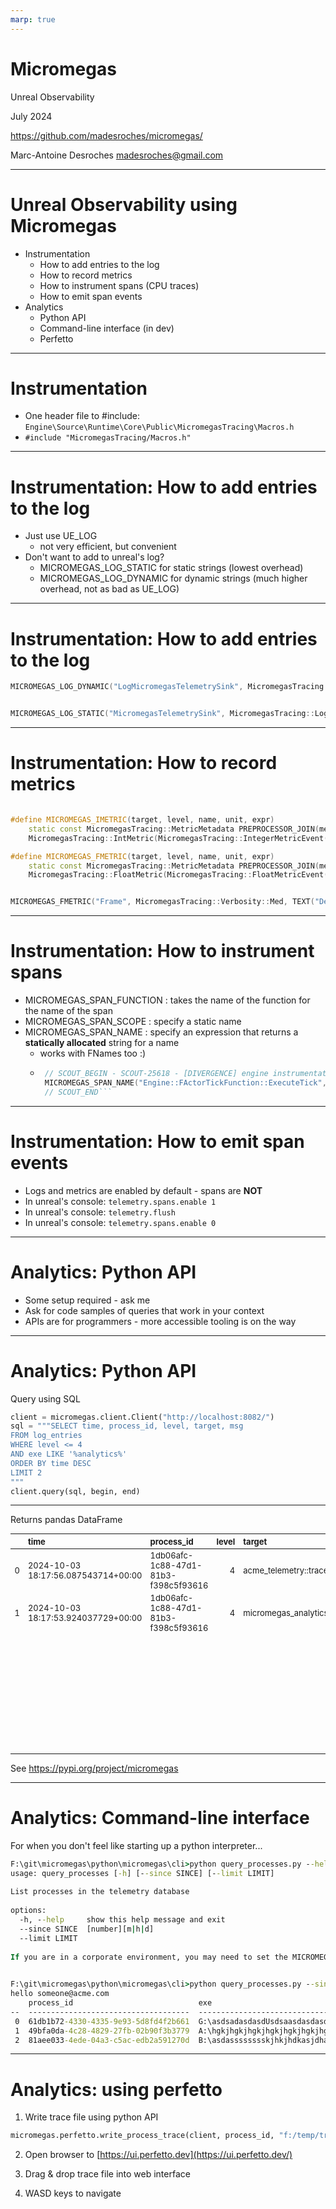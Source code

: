 ```yaml
---
marp: true
---
```


<script type="module">
  import mermaid from 'https://cdn.jsdelivr.net/npm/mermaid@10/dist/mermaid.esm.min.mjs';
  mermaid.initialize({ startOnLoad: true });
</script>

# Micromegas
Unreal Observability

July 2024

https://github.com/madesroches/micromegas/

Marc-Antoine Desroches <madesroches@gmail.com>

---
# Unreal Observability using Micromegas
 * Instrumentation
   * How to add entries to the log
   * How to record metrics
   * How to instrument spans (CPU traces)
   * How to emit span events
 * Analytics
   * Python API
   * Command-line interface (in dev)
   * Perfetto

---
# Instrumentation

 * One header file to #include: `Engine\Source\Runtime\Core\Public\MicromegasTracing\Macros.h`
 * `#include "MicromegasTracing/Macros.h"`

---
# Instrumentation: How to add entries to the log

 * Just use UE_LOG
   * not very efficient, but convenient
 * Don't want to add to unreal's log?
   * MICROMEGAS_LOG_STATIC for static strings (lowest overhead)
   * MICROMEGAS_LOG_DYNAMIC for dynamic strings (much higher overhead, not as bad as UE_LOG)

---
# Instrumentation: How to add entries to the log

```c++
MICROMEGAS_LOG_DYNAMIC("LogMicromegasTelemetrySink", MicromegasTracing::LogLevel::Debug, FString::Printf(TEXT("Sending block %s"), *blockId));


MICROMEGAS_LOG_STATIC("MicromegasTelemetrySink", MicromegasTracing::LogLevel::Info, TEXT("Shutting down"));


```

---
# Instrumentation: How to record metrics

```c++

#define MICROMEGAS_IMETRIC(target, level, name, unit, expr)                                                                                \
	static const MicromegasTracing::MetricMetadata PREPROCESSOR_JOIN(metricMeta, __LINE__)(level, name, unit, target, __FILE__, __LINE__); \
	MicromegasTracing::IntMetric(MicromegasTracing::IntegerMetricEvent(&PREPROCESSOR_JOIN(metricMeta, __LINE__), (expr), FPlatformTime::Cycles64()))

#define MICROMEGAS_FMETRIC(target, level, name, unit, expr)                                                                                \
	static const MicromegasTracing::MetricMetadata PREPROCESSOR_JOIN(metricMeta, __LINE__)(level, name, unit, target, __FILE__, __LINE__); \
	MicromegasTracing::FloatMetric(MicromegasTracing::FloatMetricEvent(&PREPROCESSOR_JOIN(metricMeta, __LINE__), (expr), FPlatformTime::Cycles64()))

```

```c++

MICROMEGAS_FMETRIC("Frame", MicromegasTracing::Verbosity::Med, TEXT("DeltaTime"), TEXT("seconds"), FApp::GetDeltaTime());

```

---
# Instrumentation: How to instrument spans

 * MICROMEGAS_SPAN_FUNCTION : takes the name of the function for the name of the span
 * MICROMEGAS_SPAN_SCOPE : specify a static name
 * MICROMEGAS_SPAN_NAME : specify an expression that returns a **statically allocated** string for a name
   * works with FNames too :)
   * ```c++
      // SCOUT_BEGIN - SCOUT-25618 - [DIVERGENCE] engine instrumentation
      MICROMEGAS_SPAN_NAME("Engine::FActorTickFunction::ExecuteTick", Target->GetFName());
      // SCOUT_END```

---
# Instrumentation: How to emit span events

 * Logs and metrics are enabled by default - spans are **NOT**
 * In unreal's console: `telemetry.spans.enable 1`
 * In unreal's console: `telemetry.flush`
 * In unreal's console: `telemetry.spans.enable 0`

---

# Analytics: Python API

 * Some setup required - ask me
 * Ask for code samples of queries that work in your context
 * APIs are for programmers - more accessible tooling is on the way
 
---
<style scoped>
table {
  font-size: 13px;
}
</style>
# Analytics: Python API

Query using SQL

```python
client = micromegas.client.Client("http://localhost:8082/")
sql = """SELECT time, process_id, level, target, msg
FROM log_entries
WHERE level <= 4
AND exe LIKE '%analytics%'
ORDER BY time DESC
LIMIT 2
"""
client.query(sql, begin, end)

```

---

Returns pandas DataFrame

<style scoped>
table {
  font-size: 13px;
}
</style>

|    | time                                | process_id                           |   level | target                                 | msg                                         |
|---:|:------------------------------------|:-------------------------------------|--------:|:---------------------------------------|:--------------------------------------------|
|  0 | 2024-10-03 18:17:56.087543714+00:00 | 1db06afc-1c88-47d1-81b3-f398c5f93616 |       4 | acme_telemetry::trace_middleware       | response status=200 OK uri=/analytics/query |
|  1 | 2024-10-03 18:17:53.924037729+00:00 | 1db06afc-1c88-47d1-81b3-f398c5f93616 |       4 | micromegas_analytics::lakehouse::query | query sql=                                  |
|    |                                     |                                      |         |                                        | SELECT time, process_id, level, target, msg |
|    |                                     |                                      |         |                                        | FROM log_entries                            |
|    |                                     |                                      |         |                                        | WHERE level <= 4                            |
|    |                                     |                                      |         |                                        | AND exe LIKE '%analytics%'                  |
|    |                                     |                                      |         |                                        | ORDER BY time DESC                          |
|    |                                     |                                      |         |                                        | LIMIT 2                                     |

See https://pypi.org/project/micromegas

---
# Analytics: Command-line interface

For when you don't feel like starting up a python interpreter...

```cmd
F:\git\micromegas\python\micromegas\cli>python query_processes.py --help                                                                                                                       
usage: query_processes [-h] [--since SINCE] [--limit LIMIT]                                                                                                                                    
                                                                                                                                                                                               
List processes in the telemetry database                                                                                                                                                       
                                                                                                                                                                                               
options:                                                                                                                                                                                       
  -h, --help     show this help message and exit                                                                                                                                               
  --since SINCE  [number][m|h|d]                                                                                                                                                               
  --limit LIMIT                                                                                                                                                                                
                                                                                                                                                                                               
If you are in a corporate environment, you may need to set the MICROMEGAS_PYTHON_MODULE_WRAPPER environment variable to specify the python module responsible to authenticate your requests.   
                                                                                                                                                                                               
```

```cmd
F:\git\micromegas\python\micromegas\cli>python query_processes.py --since 15m
hello someone@acme.com
    process_id                            exe                                                                 start_time                        username    computer    distro                                cpu_brand
--  ------------------------------------  ------------------------------------------------------------------  --------------------------------  ----------  ----------  ------------------------------------  -------------------------------------
 0  61db1b72-4330-4335-9e93-5d8fd4f2b661  G:\asdsadasdasdUsdsaasdasdasddddddddddddddddddddddddsddadaator.exe  2024-07-02 18:53:05.545000+00:00  notme       ASDAS3211   WindowsEditor 10                      Intel(R) Xeon(R)
 1  49bfa0da-4c28-4829-27fb-02b90f3b3779  A:\hgkjhgkjhgkjhgkjhgkjhgkjhgkjhgkjhgkjhgkjhgkjhgkjhgkjhgkjhgr.exe  2024-07-02 18:58:58.228000+00:00  someone     HHFHFHFFF   WindowsClient                         Intel(R) Xeon(R)
 2  81aee033-4ede-04a3-c5ac-edb2a591270d  B:\asdasssssssskjhkjhdkasjdhaskdjhaslkdjhlaKJHDLKjahator.exe        2024-07-02 19:00:18.204000+00:00  asdasdasda  SFDGACVBCV  Windows                               Intel(R) Xeon(R)
```

---
# Analytics: using perfetto

1. Write trace file using python API
```python
micromegas.perfetto.write_process_trace(client, process_id, "f:/temp/trace.pb")
```

2. Open browser to [https://ui.perfetto.dev](https://ui.perfetto.dev/)

3. Drag & drop trace file into web interface

4. WASD keys to navigate
